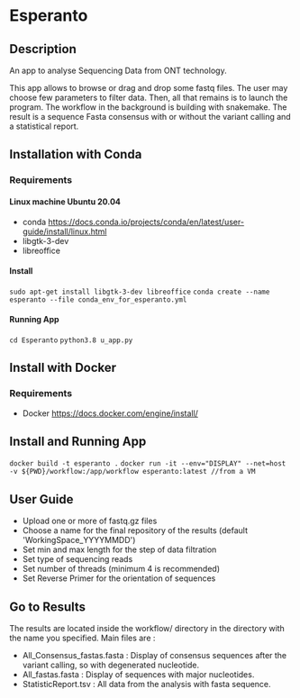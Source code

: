 # Esperanto

## Description 

An app to analyse Sequencing Data from ONT technology.

This app allows to browse or drag and drop some fastq files. The user may choose few parameters to filter data. Then, all that remains is to launch the program. 
The workflow in the background is building with snakemake.
The result is a sequence Fasta consensus with or without the variant calling and a statistical report. 

## Installation with Conda

### Requirements

#### Linux machine Ubuntu 20.04
- conda <https://docs.conda.io/projects/conda/en/latest/user-guide/install/linux.html>
- libgtk-3-dev 
- libreoffice

#### Install
`sudo apt-get install libgtk-3-dev libreoffice`
`conda create --name esperanto --file conda_env_for_esperanto.yml`

#### Running App
`cd Esperanto`
`python3.8 u_app.py`


## Install with Docker

### Requirements 

- Docker <https://docs.docker.com/engine/install/>

## Install and Running App
`docker build -t esperanto .`
`docker run -it --env="DISPLAY" --net=host -v ${PWD}/workflow:/app/workflow esperanto:latest //from a VM`


## User Guide

- Upload one or more of fastq.gz files
- Choose a name for the final repository of the results (default 'WorkingSpace_YYYYMMDD')
- Set min and max length for the step of data filtration
- Set type of sequencing reads
- Set number of threads (minimum 4 is recommended)
- Set Reverse Primer for the orientation of sequences 

## Go to Results

The results are located inside the workflow/ directory in the directory with the name you specified. 
Main files are :

- All_Consensus_fastas.fasta : Display of consensus sequences after the variant calling, so with degenerated nucleotide.
- All_fastas.fasta : Display of sequences with major nucleotides.
- StatisticReport.tsv : All data from the analysis with fasta sequence.




